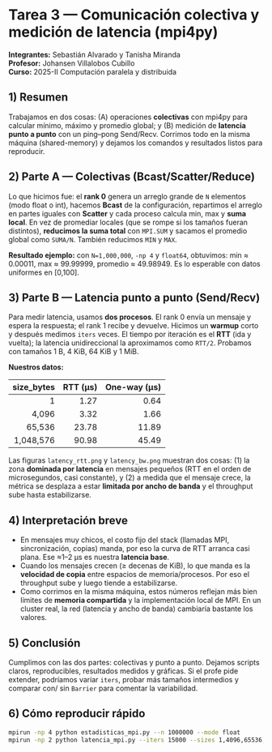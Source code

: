# Tarea 3 — Comunicación colectiva y medición de latencia (mpi4py)

**Integrantes:** Sebastián Alvarado y Tanisha Miranda  
**Profesor:** Johansen Villalobos Cubillo  
**Curso:** 2025-II Computación paralela y distribuida

## 1) Resumen
Trabajamos en dos cosas: (A) operaciones **colectivas** con mpi4py para calcular mínimo, máximo y promedio global; y (B) medición de **latencia punto a punto** con un ping–pong Send/Recv. Corrimos todo en la misma máquina (shared-memory) y dejamos los comandos y resultados listos para reproducir.

## 2) Parte A — Colectivas (Bcast/Scatter/Reduce)
Lo que hicimos fue: el **rank 0** genera un arreglo grande de `N` elementos (modo float o int), hacemos **Bcast** de la configuración, repartimos el arreglo en partes iguales con **Scatter** y cada proceso calcula min, max y **suma local**. En vez de promediar locales (que se rompe si los tamaños fueran distintos), **reducimos la suma total** con `MPI.SUM` y sacamos el promedio global como `SUMA/N`. También reducimos `MIN` y `MAX`.

**Resultado ejemplo:** con `N=1,000,000`, `-np 4` y `float64`, obtuvimos: min ≈ 0.00011, max ≈ 99.99999, promedio ≈ 49.98949. Es lo esperable con datos uniformes en [0,100].

## 3) Parte B — Latencia punto a punto (Send/Recv)
Para medir latencia, usamos **dos procesos**. El rank 0 envía un mensaje y espera la respuesta; el rank 1 recibe y devuelve. Hicimos un **warmup** corto y después medimos `iters` veces. El tiempo por iteración es el **RTT** (ida y vuelta); la latencia unidireccional la aproximamos como `RTT/2`. Probamos con tamaños 1 B, 4 KiB, 64 KiB y 1 MiB.

**Nuestros datos:**

| size_bytes | RTT (µs) | One-way (µs) |
|-----------:|---------:|-------------:|
| 1          | 1.27     | 0.64         |
| 4,096      | 3.32     | 1.66         |
| 65,536     | 23.78    | 11.89        |
| 1,048,576  | 90.98    | 45.49        |

Las figuras `latency_rtt.png` y `latency_bw.png` muestran dos cosas: (1) la zona **dominada por latencia** en mensajes pequeños (RTT en el orden de microsegundos, casi constante), y (2) a medida que el mensaje crece, la métrica se desplaza a estar **limitada por ancho de banda** y el throughput sube hasta estabilizarse.

## 4) Interpretación breve
- En mensajes muy chicos, el costo fijo del stack (llamadas MPI, sincronización, copias) manda, por eso la curva de RTT arranca casi plana. Ese ≈1–2 µs es nuestra **latencia base**.
- Cuando los mensajes crecen (≥ decenas de KiB), lo que manda es la **velocidad de copia** entre espacios de memoria/procesos. Por eso el throughput sube y luego tiende a estabilizarse.
- Como corrimos en la misma máquina, estos números reflejan más bien límites de **memoria compartida** y la implementación local de MPI. En un cluster real, la red (latencia y ancho de banda) cambiaría bastante los valores.

## 5) Conclusión
Cumplimos con las dos partes: colectivas y punto a punto. Dejamos scripts claros, reproducibles, resultados medidos y gráficas. Si el profe pide extender, podríamos variar `iters`, probar más tamaños intermedios y comparar con/ sin `Barrier` para comentar la variabilidad.

## 6) Cómo reproducir rápido
```bash
mpirun -np 4 python estadisticas_mpi.py --n 1000000 --mode float
mpirun -np 2 python latencia_mpi.py --iters 15000 --sizes 1,4096,65536,1048576 --barrier --csv results/latencias.csv
```